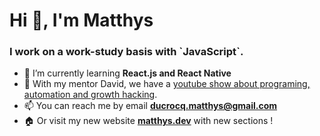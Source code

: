 <h1>Hi 👋, I'm Matthys</h1>
<h3>I work on a work-study basis with `JavaScript`.</h3>

- 🌱 I’m currently learning **React.js and React Native**
- 📝 With my mentor David, we have a [youtube show about programing, automation and growth hacking](https://bit.ly/office-hours-pirate-yt).
- 📫 You can reach me by email **ducrocq.matthys@gmail.com**
- 🏠 Or visit my new website [**matthys.dev**](https://matthys.dev/) with new sections !

